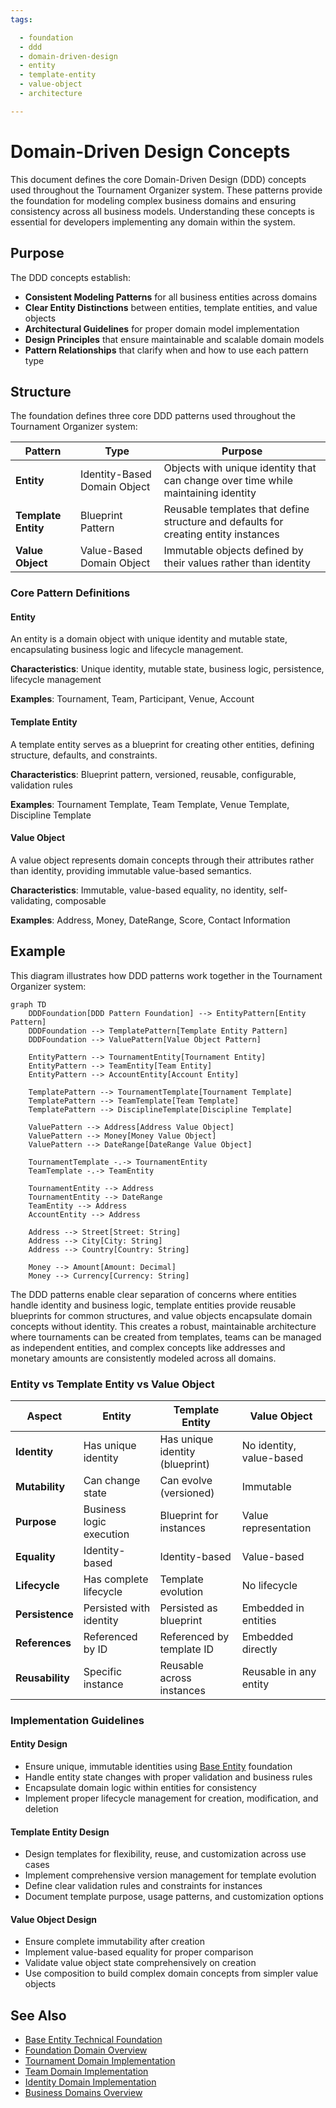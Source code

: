 ```yaml
---
tags:

  - foundation
  - ddd
  - domain-driven-design
  - entity
  - template-entity
  - value-object
  - architecture

---
```


# Domain-Driven Design Concepts

This document defines the core Domain-Driven Design (DDD) concepts used throughout the Tournament Organizer system. These patterns provide the foundation for modeling complex business domains and ensuring consistency across all business models. Understanding these concepts is essential for developers implementing any domain within the system.

## Purpose

The DDD concepts establish:

- **Consistent Modeling Patterns** for all business entities across domains
- **Clear Entity Distinctions** between entities, template entities, and value objects
- **Architectural Guidelines** for proper domain model implementation
- **Design Principles** that ensure maintainable and scalable domain models
- **Pattern Relationships** that clarify when and how to use each pattern type

## Structure

The foundation defines three core DDD patterns used throughout the Tournament Organizer system:

| Pattern | Type | Purpose |
|---------|------|---------|
| **Entity** | Identity-Based Domain Object | Objects with unique identity that can change over time while maintaining identity |
| **Template Entity** | Blueprint Pattern | Reusable templates that define structure and defaults for creating entity instances |
| **Value Object** | Value-Based Domain Object | Immutable objects defined by their values rather than identity |

### Core Pattern Definitions

#### Entity

An entity is a domain object with unique identity and mutable state, encapsulating business logic and lifecycle management.

**Characteristics**: Unique identity, mutable state, business logic, persistence, lifecycle management

**Examples**: Tournament, Team, Participant, Venue, Account

#### Template Entity  

A template entity serves as a blueprint for creating other entities, defining structure, defaults, and constraints.

**Characteristics**: Blueprint pattern, versioned, reusable, configurable, validation rules

**Examples**: Tournament Template, Team Template, Venue Template, Discipline Template

#### Value Object

A value object represents domain concepts through their attributes rather than identity, providing immutable value-based semantics.

**Characteristics**: Immutable, value-based equality, no identity, self-validating, composable

**Examples**: Address, Money, DateRange, Score, Contact Information

## Example

This diagram illustrates how DDD patterns work together in the Tournament Organizer system:

```mermaid
graph TD
    DDDFoundation[DDD Pattern Foundation] --> EntityPattern[Entity Pattern]
    DDDFoundation --> TemplatePattern[Template Entity Pattern]
    DDDFoundation --> ValuePattern[Value Object Pattern]

    EntityPattern --> TournamentEntity[Tournament Entity]
    EntityPattern --> TeamEntity[Team Entity]
    EntityPattern --> AccountEntity[Account Entity]

    TemplatePattern --> TournamentTemplate[Tournament Template]
    TemplatePattern --> TeamTemplate[Team Template]
    TemplatePattern --> DisciplineTemplate[Discipline Template]

    ValuePattern --> Address[Address Value Object]
    ValuePattern --> Money[Money Value Object]
    ValuePattern --> DateRange[DateRange Value Object]

    TournamentTemplate -.-> TournamentEntity
    TeamTemplate -.-> TeamEntity

    TournamentEntity --> Address
    TournamentEntity --> DateRange
    TeamEntity --> Address
    AccountEntity --> Address

    Address --> Street[Street: String]
    Address --> City[City: String]
    Address --> Country[Country: String]

    Money --> Amount[Amount: Decimal]
    Money --> Currency[Currency: String]
```

The DDD patterns enable clear separation of concerns where entities handle identity and business logic, template entities provide reusable blueprints for common structures, and value objects encapsulate domain concepts without identity. This creates a robust, maintainable architecture where tournaments can be created from templates, teams can be managed as independent entities, and complex concepts like addresses and monetary amounts are consistently modeled across all domains.

### Entity vs Template Entity vs Value Object

| Aspect | Entity | Template Entity | Value Object |
|--------|--------|-----------------|--------------|
| **Identity** | Has unique identity | Has unique identity (blueprint) | No identity, value-based |
| **Mutability** | Can change state | Can evolve (versioned) | Immutable |
| **Purpose** | Business logic execution | Blueprint for instances | Value representation |
| **Equality** | Identity-based | Identity-based | Value-based |
| **Lifecycle** | Has complete lifecycle | Template evolution | No lifecycle |
| **Persistence** | Persisted with identity | Persisted as blueprint | Embedded in entities |
| **References** | Referenced by ID | Referenced by template ID | Embedded directly |
| **Reusability** | Specific instance | Reusable across instances | Reusable in any entity |

### Implementation Guidelines

#### Entity Design

- Ensure unique, immutable identities using [Base Entity](base_entity.md) foundation
- Handle entity state changes with proper validation and business rules
- Encapsulate domain logic within entities for consistency
- Implement proper lifecycle management for creation, modification, and deletion

#### Template Entity Design  

- Design templates for flexibility, reuse, and customization across use cases
- Implement comprehensive version management for template evolution
- Define clear validation rules and constraints for instances
- Document template purpose, usage patterns, and customization options

#### Value Object Design

- Ensure complete immutability after creation
- Implement value-based equality for proper comparison
- Validate value object state comprehensively on creation
- Use composition to build complex domain concepts from simpler value objects

## See Also

- [Base Entity Technical Foundation](base_entity.md)
- [Foundation Domain Overview](README.md)
- [Tournament Domain Implementation](../tournament/README.md)
- [Team Domain Implementation](../team/README.md)
- [Identity Domain Implementation](../identity/README.md)
- [Business Domains Overview](../README.md)
